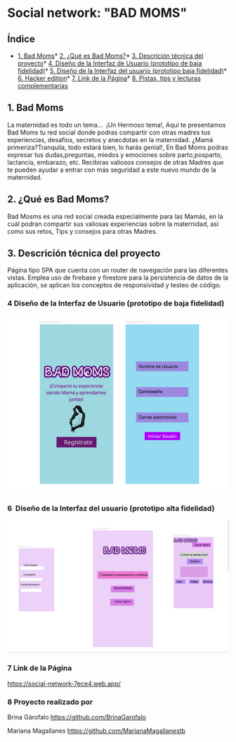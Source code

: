 # Social network: "BAD MOMS"
## Índice
* [1. Bad Moms](#1-Bad-Moms)* [2. ¿Qué es Bad Moms?](#2-¿Qué-es-Bad-Moms?)* [3. Descrición técnica del proyecto](#3-Descrición-técnica-del-proyecto)* [4. Diseño de la Interfaz de Usuario (prototipo de baja fidelidad)](#4-Diseño-de-la-Interfaz-de-Usuario-(prototipo-de-baja-fidelidad))* [5. Diseño de la Interfaz del usuario (prototipo baja fidelidad)](#5-Diseño-de-la-Interfaz-del-usuario-(prototipo-baja-fidelidad))* [6. Hacker edition](#6-hacker-edition)* [7. Link de la Página](#7-Link-de-la-Página)* [8. Pistas, tips y lecturas complementarias](#8-pistas-tips-y-lecturas-complementarias)
## 1. Bad Moms
La maternidad es todo un tema...  ¡Un Hermoso tema!, Aqui te presentamos Bad Moms tu red social donde podras compartir con otras madres tus experiencias, desafios, secretos y anecdotas en la maternidad.
¿Mamá primeriza?Tranquila, todo estará bien, lo harás genial!, En Bad Moms podras expresar tus dudas,preguntas, miedos y emociones sobre parto,posparto, lactancia, embarazo, etc. Recibiras valiosos consejos de otras Madres que te pueden ayudar a entrar con más seguridad a este nuevo mundo de la maternidad. 

## 2. ¿Qué es Bad Moms?
Bad Mosms es una red social creada especialmente para las Mamás, en la cuál podran compartir sus valiosas experiencias sobre la maternidad, asi como sus retos, Tips y consejos para otras Madres.

## 3. Descrición técnica del proyecto
Página tipo SPA que cuenta con un router de navegación para las diferentes vistas. Emplea uso de firebase y firestore para la persistencia de datos de la aplicación, se aplican los conceptos de responsividad y testeo de código. 
### 4 Diseño de la Interfaz de Usuario (prototipo de baja fidelidad)
![](/src/assets/img/img%20bad%20moms/imageBaja.png)

### 6  Diseño de la Interfaz del usuario (prototipo alta fidelidad)
![](/src/assets/img/img%20bad%20moms/prototipoAlta.png)
### 7 Link de la Página
https://social-network-7ece4.web.app/
 
 ### 8 Proyecto realizado por 
 Brina Gárofalo
 https://github.com/BrinaGarofalo
 
 Mariana Magallanes
 https://github.com/MarianaMagallanestb
